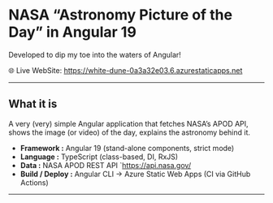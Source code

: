 # NASA “Astronomy Picture of the Day” in Angular 19

Developed to dip my toe into the waters of Angular!

🌐 Live WebSite: https://white-dune-0a3a32e03.6.azurestaticapps.net

---

## What it is
A very (very) simple Angular application that fetches NASA’s APOD API, shows the
image (or video) of the day, explains the astronomy behind it. 

* **Framework :** Angular 19 (stand-alone components, strict mode)  
* **Language :** TypeScript (class-based, DI, RxJS)  
* **Data :** NASA APOD REST API `https://api.nasa.gov/ 
* **Build / Deploy :** Angular CLI → Azure Static Web Apps (CI via GitHub
  Actions)


---
